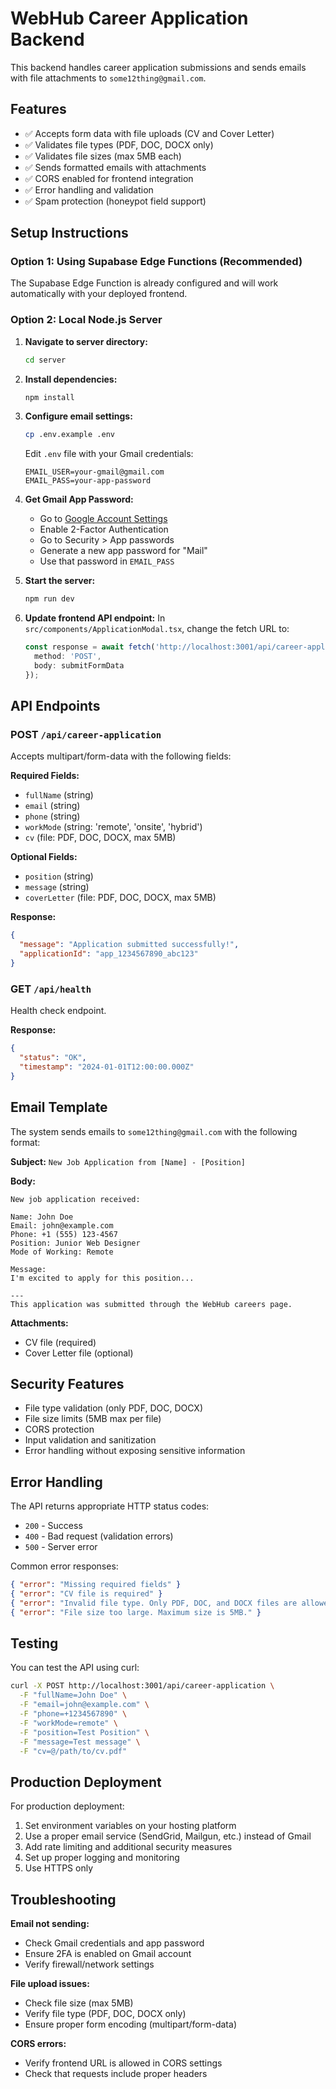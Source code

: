 # WebHub Career Application Backend

This backend handles career application submissions and sends emails with file attachments to `some12thing@gmail.com`.

## Features

- ✅ Accepts form data with file uploads (CV and Cover Letter)
- ✅ Validates file types (PDF, DOC, DOCX only)
- ✅ Validates file sizes (max 5MB each)
- ✅ Sends formatted emails with attachments
- ✅ CORS enabled for frontend integration
- ✅ Error handling and validation
- ✅ Spam protection (honeypot field support)

## Setup Instructions

### Option 1: Using Supabase Edge Functions (Recommended)

The Supabase Edge Function is already configured and will work automatically with your deployed frontend.

### Option 2: Local Node.js Server

1. **Navigate to server directory:**
   ```bash
   cd server
   ```

2. **Install dependencies:**
   ```bash
   npm install
   ```

3. **Configure email settings:**
   ```bash
   cp .env.example .env
   ```
   
   Edit `.env` file with your Gmail credentials:
   ```env
   EMAIL_USER=your-gmail@gmail.com
   EMAIL_PASS=your-app-password
   ```

4. **Get Gmail App Password:**
   - Go to [Google Account Settings](https://myaccount.google.com/)
   - Enable 2-Factor Authentication
   - Go to Security > App passwords
   - Generate a new app password for "Mail"
   - Use that password in `EMAIL_PASS`

5. **Start the server:**
   ```bash
   npm run dev
   ```

6. **Update frontend API endpoint:**
   In `src/components/ApplicationModal.tsx`, change the fetch URL to:
   ```typescript
   const response = await fetch('http://localhost:3001/api/career-application', {
     method: 'POST',
     body: submitFormData
   });
   ```

## API Endpoints

### POST `/api/career-application`

Accepts multipart/form-data with the following fields:

**Required Fields:**
- `fullName` (string)
- `email` (string)
- `phone` (string)
- `workMode` (string: 'remote', 'onsite', 'hybrid')
- `cv` (file: PDF, DOC, DOCX, max 5MB)

**Optional Fields:**
- `position` (string)
- `message` (string)
- `coverLetter` (file: PDF, DOC, DOCX, max 5MB)

**Response:**
```json
{
  "message": "Application submitted successfully!",
  "applicationId": "app_1234567890_abc123"
}
```

### GET `/api/health`

Health check endpoint.

**Response:**
```json
{
  "status": "OK",
  "timestamp": "2024-01-01T12:00:00.000Z"
}
```

## Email Template

The system sends emails to `some12thing@gmail.com` with the following format:

**Subject:** `New Job Application from [Name] - [Position]`

**Body:**
```
New job application received:

Name: John Doe
Email: john@example.com
Phone: +1 (555) 123-4567
Position: Junior Web Designer
Mode of Working: Remote

Message:
I'm excited to apply for this position...

---
This application was submitted through the WebHub careers page.
```

**Attachments:**
- CV file (required)
- Cover Letter file (optional)

## Security Features

- File type validation (only PDF, DOC, DOCX)
- File size limits (5MB max per file)
- CORS protection
- Input validation and sanitization
- Error handling without exposing sensitive information

## Error Handling

The API returns appropriate HTTP status codes:

- `200` - Success
- `400` - Bad request (validation errors)
- `500` - Server error

Common error responses:
```json
{ "error": "Missing required fields" }
{ "error": "CV file is required" }
{ "error": "Invalid file type. Only PDF, DOC, and DOCX files are allowed." }
{ "error": "File size too large. Maximum size is 5MB." }
```

## Testing

You can test the API using curl:

```bash
curl -X POST http://localhost:3001/api/career-application \
  -F "fullName=John Doe" \
  -F "email=john@example.com" \
  -F "phone=+1234567890" \
  -F "workMode=remote" \
  -F "position=Test Position" \
  -F "message=Test message" \
  -F "cv=@/path/to/cv.pdf"
```

## Production Deployment

For production deployment:

1. Set environment variables on your hosting platform
2. Use a proper email service (SendGrid, Mailgun, etc.) instead of Gmail
3. Add rate limiting and additional security measures
4. Set up proper logging and monitoring
5. Use HTTPS only

## Troubleshooting

**Email not sending:**
- Check Gmail credentials and app password
- Ensure 2FA is enabled on Gmail account
- Verify firewall/network settings

**File upload issues:**
- Check file size (max 5MB)
- Verify file type (PDF, DOC, DOCX only)
- Ensure proper form encoding (multipart/form-data)

**CORS errors:**
- Verify frontend URL is allowed in CORS settings
- Check that requests include proper headers